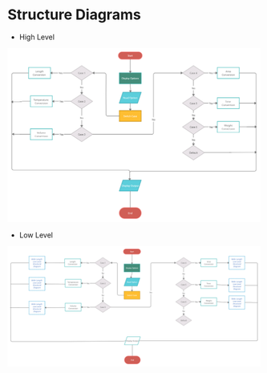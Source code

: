 # Structure Diagrams

* High Level 

![High-Level-Structural-Diagram](https://github.com/KrShivanshu/CMiniProject/blob/main/6_ImagesAndVideos/Architecture/High%20Level%20Structural%20Diagram.jpg)

* Low Level 

![Low-Level-Structural-Diagram](https://github.com/KrShivanshu/CMiniProject/blob/main/6_ImagesAndVideos/Architecture/Low%20Level%20Structural%20Diagram.jpg)


